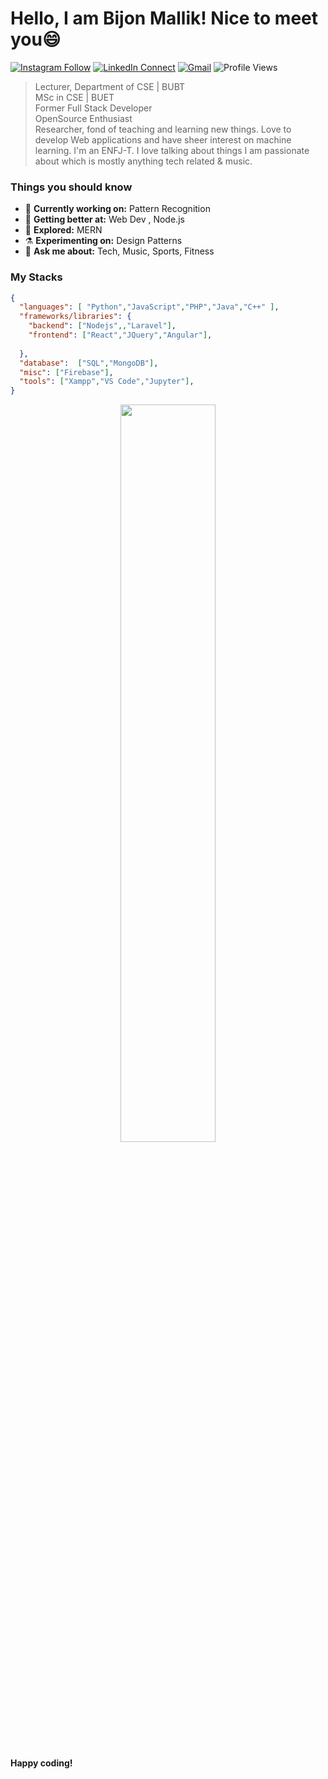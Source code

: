 <!--# Hlw! This is Bijon Mallik. Nice to meet you! 👋


- 🔭 𝐂𝐮𝐫𝐫𝐞𝐧𝐭𝐥𝐲 𝐰𝐨𝐫𝐤𝐢𝐧𝐠: (part-time) Full Stack Web Developer
- 🌱 𝐂𝐮𝐫𝐫𝐞𝐧𝐭𝐥𝐲 𝐥𝐞𝐚𝐫𝐧𝐢𝐧𝐠: openCV
- 👯 𝐋𝐨𝐨𝐤𝐢𝐧𝐠 𝐭𝐨 𝐜𝐨𝐥𝐥𝐚𝐛𝐨𝐫𝐚𝐭𝐞 𝐰𝐢𝐭𝐡: Backend Developer 
- 💬 𝐀𝐬𝐤 𝐦𝐞 𝐚𝐛𝐨𝐮𝐭: Anything Tech Related
- 📫 𝐈𝐧𝐬𝐭𝐚𝐠𝐫𝐚𝐦: ibijon.17
- 😄 𝐆𝐞𝐭𝐭𝐢𝐧𝐠 𝐛𝐞𝐭𝐭𝐞𝐫 𝐰𝐢𝐭𝐡: MERN

[<img align="right" width="400" src="https://github-readme-stats.vercel.app/api?username=bijon1161&&show_icons=true&theme=tokyonight&count_private=true" alt="Bijon's Github Stats"/>](https://github.com/bijon1161)
-->

# Hello, I am Bijon Mallik! Nice to meet you😄

<!--[![Twitter Follow](https://img.shields.io/badge/dynamic/json.svg?color=222244&labelColor=000000&logo=instagram&logoColor=f5f7fe&label=&query=%24[0].followers_count&url=https%3A%2F%2Fcdn.syndication.twimg.com%2Fwidgets%2Ffollowbutton%2Finfo.json%3Fscreen_names%3Dibijon.17&suffix=%20Followers)](https://www.instagram.com/ibijon.17/)-->

[![Instagram Follow](https://img.shields.io/badge/%20-Follow-black?color=222244&labelColor=000000&logo=instagram&logoColor=f5f7fe)](https://www.instagram.com/ibijon.17/)
[![LinkedIn Connect](https://img.shields.io/badge/%20-Connect-black?color=222244&labelColor=000000&logo=linkedin&logoColor=f5f7fe)](https://www.linkedin.com/in/bijon1161/)
[![Gmail](https://img.shields.io/badge/%20-Send%20Mail-black?color=222244&labelColor=000000&logo=gmail&logoColor=f5f7fe)](mailto:bijon.ndc.pust@gmail.com?subject=From%20GitHub&&body=Hi,%20there.%20Found%20you%20on%20GitHub!%20Let's%20talk%20about...)
![Profile Views](https://komarev.com/ghpvc/?username=bijon1161&label=Profile%20Views&labelColor=222244&color=000000&style=flat)




> Lecturer, Department of CSE | BUBT  <br/>
> MSc in CSE | BUET <br/>
> Former Full Stack Developer  <br/>
> OpenSource Enthusiast <br/>
Researcher, fond of teaching and learning new things. Love to develop Web applications and have sheer interest on machine learning. I'm an ENFJ-T. I love talking about things I am passionate about which is mostly anything tech related & music.

### Things you should know

- 🔭 <b>Currently working on:</b> Pattern Recognition
- 🌱 <b>Getting better at:</b> Web Dev , Node.js
- 🤔 <b>Explored:</b> MERN
- ⚗️ <b>Experimenting on:</b> Design Patterns
- 💬 <b>Ask me about:</b> Tech, Music, Sports, Fitness

### My Stacks

```json
{
  "languages": [ "Python","JavaScript","PHP","Java","C++" ],
  "frameworks/libraries": {
    "backend": ["Nodejs",,"Laravel"],
    "frontend": ["React","JQuery","Angular"],
    
  },
  "database":  ["SQL","MongoDB"],
  "misc": ["Firebase"],
  "tools": ["Xampp","VS Code","Jupyter"],
}
```
<p align="center">
   <img align="center" src="https://github-readme-streak-stats.herokuapp.com/?user=bijon1161&hide_border=false&theme=react&background=0d1117" width="55%" />
   
  <!-- <img src="https://activity-graph.herokuapp.com/graph?username=bijon1161&theme=react-dark" width="100%"/> -->

#### Happy coding!




